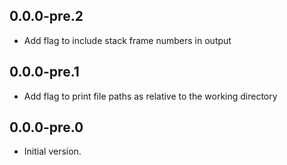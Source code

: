 ## 0.0.0-pre.2

- Add flag to include stack frame numbers in output

## 0.0.0-pre.1

- Add flag to print file paths as relative to the working directory

## 0.0.0-pre.0

- Initial version.
